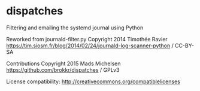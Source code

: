# dispatches
Filtering and emailing the systemd journal using Python  

Reworked from journald-filter.py 
Copyright 2014 Timothée Ravier
https://tim.siosm.fr/blog/2014/02/24/journald-log-scanner-python / CC-BY-SA

Contributions Copyright 2015 Mads Michelsen
https://github.com/brokkr/dispatches / GPLv3

License compatibility: http://creativecommons.org/compatiblelicenses      

